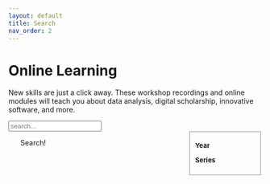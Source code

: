 ```yaml
---
layout: default
title: Search
nav_order: 2
---
```


<!-- https://jekyllrb.com/tutorials/csv-to-table/ -->
<!-- https://github.com/christian-fei/Simple-Jekyll-Search -->

<style>
a {target="_top";}
</style>

# Online Learning

New skills are just a click away. These workshop recordings and online modules will teach you about data analysis, digital scholarship, innovative software, and more.

<div id="search-container">

<input type="text" id="search-inputt" placeholder="search...">

<div style="display:flex">

<div style="width: 70%; padding-right: 1em">
<ul id="results-container">
Search!
</ul>
</div>


<div style="width: 30%; font-size: small">
<fieldset>

<div id="yearsFilters">

<b>Year</b><br>

</div>

<div id="seriesFilters">

<b>Series</b><br>

</div>


</fieldset>
</div>

</div>

</div>

<!-- Script pointing to search-script.js -->
<script src="{{site.github_repo_url}}assets/javascript/search-script.js" type="text/javascript"></script>
<script src="{{site.github_repo_url}}assets/javascript/jquery.js"></script>

<script>
var json = "";
$.getJSON('data.json', function(obj) {
    json = obj;
});

var search = "";
$.getJSON('search.json', function(obj) {
    search = obj;
});

function getProperty(title, prop) {
  return json[title][prop];    
}

var title = "";

var sjs = SimpleJekyllSearch({
  searchInput: document.getElementById('search-inputt'),
  resultsContainer: document.getElementById('results-container'),
  json: "search.json",
  noResultsText: 'No result found!',
  limit: 100,
  fuzzy: true,
  searchResultTemplate: '
  <li> <!-- {title} -->
    <p>
      <a href="{url}">{title}</a>
    </p>
  </li>
  ',
  templateMiddleware: function(prop, value, template) {
    if (prop === 'title') {
      title = value;
    }

    if (prop === 'tags') {
      var strr = "";
      function createHTMLTag(tag) { return `<p class="label">${tag}</p>`;}
      function createTag(tag) { strr = strr.concat(" ", createHTMLTag(tag));  }
      value = value.split(", ");
      value.forEach(createTag);
      const regex = /\*/i;
      return strr;
    }

    if (prop === 'url' || prop === 'description') {
      return getProperty(title, prop);
    }
  }
})
</script>
